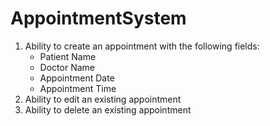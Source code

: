 # AppointmentSystem
1. Ability to create an appointment with the following fields:
    - Patient Name
    - Doctor Name
    - Appointment Date
    - Appointment Time
2. Ability to edit an existing appointment
3. Ability to delete an existing appointment



